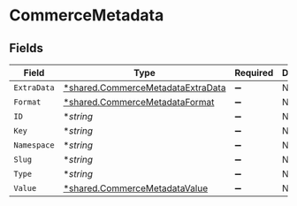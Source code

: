 # CommerceMetadata


## Fields

| Field                                                                                        | Type                                                                                         | Required                                                                                     | Description                                                                                  |
| -------------------------------------------------------------------------------------------- | -------------------------------------------------------------------------------------------- | -------------------------------------------------------------------------------------------- | -------------------------------------------------------------------------------------------- |
| `ExtraData`                                                                                  | [*shared.CommerceMetadataExtraData](../../../pkg/models/shared/commercemetadataextradata.md) | :heavy_minus_sign:                                                                           | N/A                                                                                          |
| `Format`                                                                                     | [*shared.CommerceMetadataFormat](../../../pkg/models/shared/commercemetadataformat.md)       | :heavy_minus_sign:                                                                           | N/A                                                                                          |
| `ID`                                                                                         | **string*                                                                                    | :heavy_minus_sign:                                                                           | N/A                                                                                          |
| `Key`                                                                                        | **string*                                                                                    | :heavy_minus_sign:                                                                           | N/A                                                                                          |
| `Namespace`                                                                                  | **string*                                                                                    | :heavy_minus_sign:                                                                           | N/A                                                                                          |
| `Slug`                                                                                       | **string*                                                                                    | :heavy_minus_sign:                                                                           | N/A                                                                                          |
| `Type`                                                                                       | **string*                                                                                    | :heavy_minus_sign:                                                                           | N/A                                                                                          |
| `Value`                                                                                      | [*shared.CommerceMetadataValue](../../../pkg/models/shared/commercemetadatavalue.md)         | :heavy_minus_sign:                                                                           | N/A                                                                                          |